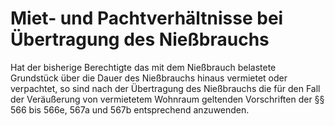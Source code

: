 # Miet- und Pachtverhältnisse bei Übertragung des Nießbrauchs

Hat der bisherige Berechtigte das mit dem Nießbrauch belastete Grundstück über die Dauer des Nießbrauchs hinaus vermietet oder verpachtet, so sind nach der Übertragung des Nießbrauchs die für den Fall der Veräußerung von vermietetem Wohnraum geltenden Vorschriften der §§ 566 bis 566e, 567a und 567b entsprechend anzuwenden. 

